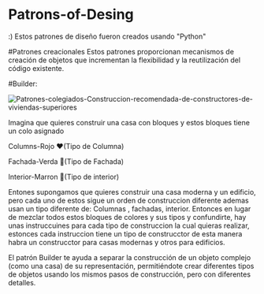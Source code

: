 # Patrons-of-Desing
:)
Estos patrones de diseño fueron creados usando "Python"

#Patrones creacionales
Estos patrones proporcionan mecanismos de creación de objetos que incrementan
la flexibilidad y la reutilización del código existente.

#Builder:

![Patrones-colegiados-Construccion-recomendada-de-constructores-de-viviendas-superiores](https://github.com/Neon18H/Patrons-of-Desing/assets/92942417/a5c2370e-7fd9-48ed-b7e2-2bbb07d56022)


Imagina que quieres construir una casa con bloques y estos bloques tiene un colo asignado

Columns-Rojo ❤️(Tipo de Columna)

Fachada-Verda 💚(Tipo de Fachada)

Interior-Marron 🤎(Tipo de interior)

Entones supongamos que quieres construir una casa moderna y un edificio, pero cada uno de estos sigue un orden de construccion diferente
ademas usan un tipo diferente de: Columnas , fachadas, interior. Entonces en lugar de mezclar todos estos bloques de colores y sus tipos y 
confundirte, hay unas instruccuines para cada tipo de construccion la cual quieras realizar, estonces cada instruccion tiene un tipo de construcctor
de esta manera habra un construcctor para casas modernas y otros para edificios.

El patrón Builder te ayuda a separar la construcción de un objeto complejo (como una casa) de su representación, permitiéndote crear diferentes tipos de objetos usando los mismos pasos de construcción, pero con diferentes detalles.




 


